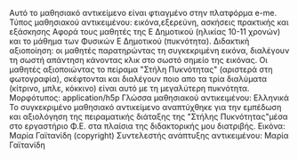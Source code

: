 Αυτό το μαθησιακό αντικείμενο είναι φτιαγμένο στην πλατφόρμα e-me. 
Τύπος μαθησιακού αντικειμένου: εικόνα,εξερεύνη, ασκήσεις πρακτικής και εξάσκησης
Αφορά τους μαθητές της Ε Δημοτικού (ηλικίας 10-11 χρονών) και το μάθημα των Φυσικών Ε Δημοτικού (πυκνότητα).
Διδακτική αξιοποίηση: οι μαθητές παρατηρώντας τη συγκεκριμένη εικόνα, διαλέγουν τη σωστή απάντηση κάνοντας κλικ στο σωστό σημείο της εικόνας. Οι μαθητές αξιοποιώντας το πείραμα "Στήλη Πυκνότητας" (αριστερά στη φωτογραφία), σκέφτονται και διαλέγουν ποιο απο τα τρία διαλύματα (κίτρινο, μπλε, κόκκινο) είναι αυτό με τη μεγαλύτερη πυκνότητα. 
Μορφότυπος: application/h5p
Γλώσσα μαθησιακού αντικειμένου: Ελληνικά
Το συγκεκριμένο μαθησιακό αντικείμενο αναπτύχθηκε για την εμπέδωση και αξιολόγηση της πειραματικής διάταξης της "Στήλης Πυκνότητας"μέσα στο εργαστήριο Φ.Ε. στα πλαίσια της διδακτορικής μου διατριβής.
Εικόνα: Μαρία Γαϊτανίδη (copyright)
Συντελεστής ανάπτυξης αντικειμένου: Μαρία Γαϊτανίδη
